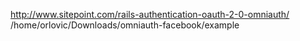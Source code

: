 http://www.sitepoint.com/rails-authentication-oauth-2-0-omniauth/
/home/orlovic/Downloads/omniauth-facebook/example


